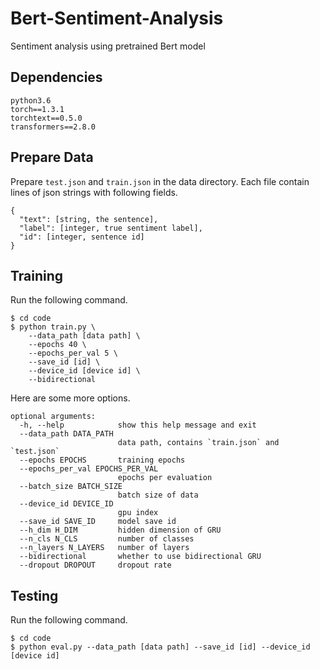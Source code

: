 # Bert-Sentiment-Analysis

Sentiment analysis using pretrained Bert model


## Dependencies

```
python3.6
torch==1.3.1
torchtext==0.5.0
transformers==2.8.0
```

## Prepare Data

Prepare `test.json` and `train.json` in the data directory. Each file contain lines of json strings with following fields.
```
{
  "text": [string, the sentence],
  "label": [integer, true sentiment label],
  "id": [integer, sentence id]
}
```


## Training

Run the following command.
```
$ cd code
$ python train.py \
    --data_path [data path] \
    --epochs 40 \
    --epochs_per_val 5 \
    --save_id [id] \
    --device_id [device id] \
    --bidirectional
```
Here are some more options.
```
optional arguments:
  -h, --help            show this help message and exit
  --data_path DATA_PATH
                        data path, contains `train.json` and `test.json`
  --epochs EPOCHS       training epochs
  --epochs_per_val EPOCHS_PER_VAL
                        epochs per evaluation
  --batch_size BATCH_SIZE
                        batch size of data
  --device_id DEVICE_ID
                        gpu index
  --save_id SAVE_ID     model save id
  --h_dim H_DIM         hidden dimension of GRU
  --n_cls N_CLS         number of classes
  --n_layers N_LAYERS   number of layers
  --bidirectional       whether to use bidirectional GRU
  --dropout DROPOUT     dropout rate
```

## Testing

Run the following command.
```
$ cd code
$ python eval.py --data_path [data path] --save_id [id] --device_id [device id]
```



